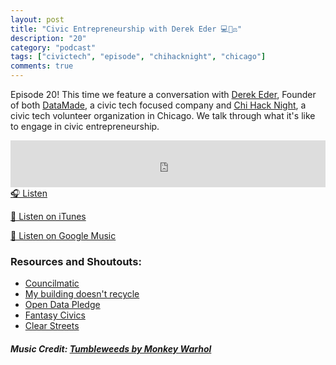 ```yaml
---
layout: post
title: "Civic Entrepreneurship with Derek Eder 💻👔⚖️"
description: "20"
category: "podcast"
tags: ["civictech", "episode", "chihacknight", "chicago"]
comments: true
---
```

Episode 20! This time we feature a conversation with [Derek Eder](https://twitter.com/derekeder), Founder of both [DataMade](https://datamade.us/), a civic tech focused company and [Chi Hack Night](https://chihacknight.org/), a civic tech volunteer organization in Chicago. We talk through what it's like to engage in civic entrepreneurship.

<iframe width="100%" height="75" scrolling="no" frameborder="no" allow="autoplay" src="https://w.soundcloud.com/player/?url=https%3A//api.soundcloud.com/tracks/513024870%3Fsecret_token%3Ds-1Fycx&color=%23ff5500&auto_play=false&hide_related=false&show_comments=true&show_user=true&show_reposts=false&show_teaser=true&visual=true"></iframe>
<a href="https://soundcloud.com/user-227289754/20-civic-entrepreneurship-with-derek-eder/s-1Fycx" target="_blank">🎧 Listen</a>

[📱 Listen on iTunes](https://itunes.apple.com/us/podcast/civic-tech-chat/id1350640468?mt=2)

[📱 Listen on Google Music](https://play.google.com/music/listen?u=0#/ps/I2inksjzzzmbxhg5wbojr624doa)

### Resources and Shoutouts:
- [Councilmatic](https://www.councilmatic.org/)
- [My building doesn't recycle](http://mybuildingdoesntrecycle.com/)
- [Open Data Pledge](https://chihacknight.org/blog/2017/10/03/open-data-pledge-for-illinois-governor.html)
- [Fantasy Civics](https://fantasycivics.github.io/)
- [Clear Streets](http://clearstreets.org/)

##### Music Credit: [Tumbleweeds by Monkey Warhol](http://freemusicarchive.org/music/Monkey_Warhol/Lonely_Hearts_Challenge/Monkey_Warhol_-_Tumbleweeds)
